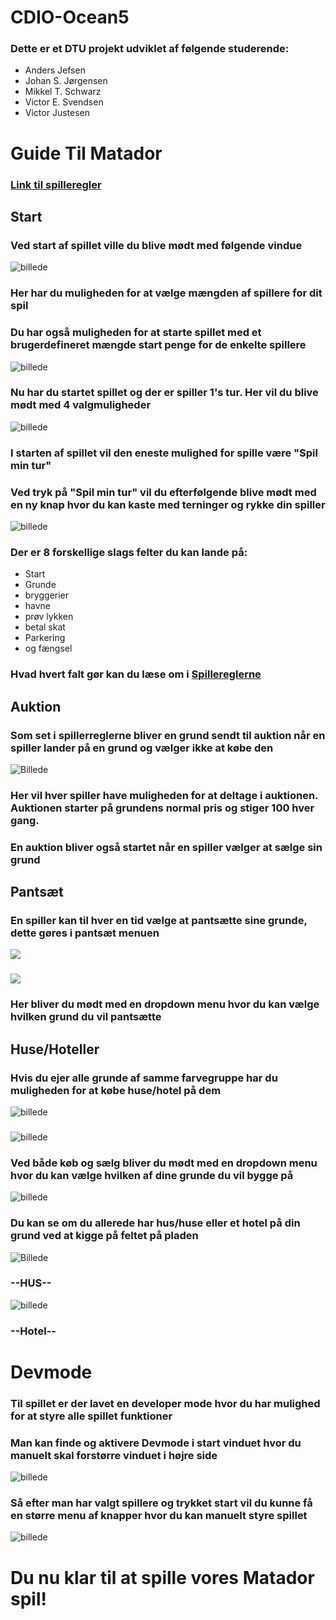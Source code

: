 # CDIO-Ocean5
### Dette er et DTU projekt udviklet af følgende studerende:
* Anders Jefsen
* Johan S. Jørgensen
* Mikkel T. Schwarz
* Victor E. Svendsen
* Victor Justesen

# Guide Til Matador
### [Link til spilleregler](https://cdn.discordapp.com/attachments/1019906216987725859/1059757155726655548/rules.pdf)
## Start
### Ved start af spillet ville du blive mødt med følgende vindue
![billede](https://cdn.discordapp.com/attachments/526422274320891915/1064877057223426119/start.JPG)
### Her har du muligheden for at vælge mængden af spillere for dit spil
### Du har også muligheden for at starte spillet med et brugerdefineret mængde start penge for de enkelte spillere
![billede](https://media.discordapp.net/attachments/526422274320891915/1064877056690749463/juster.JPG)
### Nu har du startet spillet og der er spiller 1's tur. Her vil du blive mødt med 4 valgmuligheder
![billede](https://media.discordapp.net/attachments/526422274320891915/1064877057441546270/valg.JPG)
### I starten af spillet vil den eneste mulighed for spille være "Spil min tur"
### Ved tryk på "Spil min tur" vil du efterfølgende blive mødt med en ny knap hvor du kan kaste med terninger og rykke din spiller
![billede](https://cdn.discordapp.com/attachments/526422274320891915/1064877022180032583/rul.JPG)
### Der er 8 forskellige slags felter du kan lande på:
* Start
* Grunde
* bryggerier
* havne
* prøv lykken
* betal skat
* Parkering
* og fængsel
### Hvad hvert falt gør kan du læse om i [Spillereglerne](https://cdn.discordapp.com/attachments/1019906216987725859/1059757155726655548/rules.pdf)
## Auktion
### Som set i spillerreglerne bliver en grund sendt til auktion når en spiller lander på en grund og vælger ikke at købe den
![Billede](https://cdn.discordapp.com/attachments/526422274320891915/1064877055738658836/auktion.JPG)
### Her vil hver spiller have muligheden for at deltage i auktionen. Auktionen starter på grundens normal pris og stiger 100 hver gang.
### En auktion bliver også startet når en spiller vælger at sælge sin grund
## Pantsæt
### En spiller kan til hver en tid vælge at pantsætte sine grunde, dette gøres i pantsæt menuen
![](https://cdn.discordapp.com/attachments/526422274320891915/1064877019030093874/setpant.JPG)
###
![](https://cdn.discordapp.com/attachments/526422274320891915/1064877021773189120/pantset1.JPG)
### Her bliver du mødt med en dropdown menu hvor du kan vælge hvilken grund du vil pantsætte
## Huse/Hoteller
### Hvis du ejer alle grunde af samme farvegruppe har du muligheden for at købe huse/hotel på dem
![billede](https://cdn.discordapp.com/attachments/526422274320891915/1064877019688620143/2.JPG)
###
![billede](https://cdn.discordapp.com/attachments/526422274320891915/1064877056015478875/buysell.JPG)
### Ved både køb og sælg bliver du mødt med en dropdown menu hvor du kan vælge hvilken af dine grunde du vil bygge på
![billede](https://cdn.discordapp.com/attachments/526422274320891915/1064877021391491123/drpdwn.JPG)
### Du kan se om du allerede har hus/huse eller et hotel på din grund ved at kigge på feltet på pladen
![Billede](https://cdn.discordapp.com/attachments/526422274320891915/1064877056464269372/hus.png)
### --HUS--
![billede](https://cdn.discordapp.com/attachments/526422274320891915/1064877056241975326/hotel.png)
### --Hotel--
# Devmode
### Til spillet er der lavet en developer mode hvor du har mulighed for at styre alle spillet funktioner
### Man kan finde og aktivere Devmode i start vinduet hvor du manuelt skal forstørre vinduet i højre side
![billede](https://cdn.discordapp.com/attachments/526422274320891915/1064877020938502175/devmode1.JPG)
### Så efter man har valgt spillere og trykket start vil du kunne få en større menu af knapper hvor du kan manuelt styre spillet
![billede](https://cdn.discordapp.com/attachments/526422274320891915/1064877020309377077/devmode.JPG)
# Du nu klar til at spille vores Matador spil! 